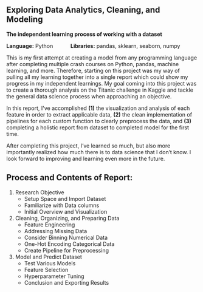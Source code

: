 ## Exploring Data Analytics, Cleaning, and Modeling
**The independent learning process of working with a dataset** <br/>

**Language:** Python &emsp;&emsp;&emsp;**Libraries:** pandas, sklearn, seaborn, numpy

This is my first attempt at creating a model from any programming language after completing multiple crash courses on Python, pandas, machine learning, and more. Therefore, starting on this project was my way of pulling all my learning together into a single report which could show my progress in my independent learnings. My goal coming into this project was to create a thorough analysis on the Titanic challenge in Kaggle and tackle the general data science process when approaching an objective.

In this report, I've accomplished **(1)** the visualization and analysis of each feature in order to extract applicable data, **(2)**  the clean implementation of pipelines for each custom function to clearly preprocess the data, and **(3)** completing a holistic report from dataset to completed model for the first time.

After completing this project, I’ve learned so much, but also more importantly realized how much there is to data science that I don’t know. I look forward to improving and learning even more in the future.

## **Process and Contents of Report:**
1. Research Objective
    - Setup Space and Import Dataset
    - Familiarize with Data columns
    - Initial Overview and Visualization
2. Cleaning, Organizing, and Preparing Data
    - Feature Engineering
    - Addressing Missing Data
    - Consider Binning Numerical Data
    - One-Hot Encoding Categorical Data
    - Create Pipeline for Preprocessing
3. Model and Predict Dataset
    - Test Various Models
    - Feature Selection
    - Hyperparameter Tuning
    - Conclusion and Exporting Results
